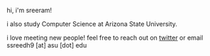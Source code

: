 hi, i'm sreeram!


i also study Computer Science at Arizona State University.

i love meeting new people! feel free to reach out on [twitter](https://x.com/ssreeram09) or email ssreedh9 [at] asu [dot] edu
